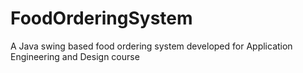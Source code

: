 # FoodOrderingSystem
A Java swing based food ordering system developed for Application Engineering and Design course
